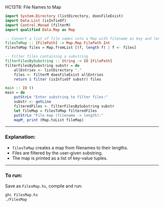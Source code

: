 HC13T6: File Names to Map

```haskell
import System.Directory (listDirectory, doesFileExist)
import Data.List (isInfixOf)
import Control.Monad (filterM)
import qualified Data.Map as Map

-- Convert a list of file names into a Map with filename as key and length as value
filesToMap :: [FilePath] -> Map.Map FilePath Int
filesToMap files = Map.fromList [(f, length f) | f <- files]

-- Filter files containing a substring
filterFilesBySubstring :: String -> IO [FilePath]
filterFilesBySubstring substr = do
    allEntries <- listDirectory "."
    files <- filterM doesFileExist allEntries
    return $ filter (isInfixOf substr) files

main :: IO ()
main = do
    putStrLn "Enter substring to filter files:"
    substr <- getLine
    filteredFiles <- filterFilesBySubstring substr
    let fileMap = filesToMap filteredFiles
    putStrLn "File map (filename -> length):"
    mapM_ print (Map.toList fileMap)
```

---

### Explanation:

* `filesToMap` creates a map from filenames to their lengths.
* Files are filtered by the user-given substring.
* The map is printed as a list of key-value tuples.

---

### To run:

Save as `FilesMap.hs`, compile and run:

```bash
ghc FilesMap.hs
./FilesMap
```
